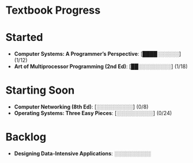 # Textbook Progress


# Started
- **Computer Systems: A Programmer’s Perspective**: [████░░░░░░] (1/12)
- **Art of Multiprocessor Programming (2nd Ed)**: [██░░░░░░░░░] (1/18)

# Starting Soon
- **Computer Networking (8th Ed)**: [░░░░░░░░░░] (0/8)
- **Operating Systems: Three Easy Pieces**: [░░░░░░░░░░] (0/24)

# Backlog
- **Designing Data-Intensive Applications**: [░░░░░░░░░░](0/12)